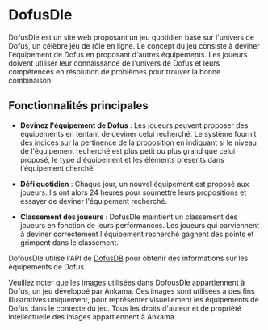 # DofusDle

DofusDle est un site web proposant un jeu quotidien basé sur l'univers de Dofus, un célèbre jeu de rôle en ligne. Le concept du jeu consiste à deviner l'équipement de Dofus en proposant d'autres équipements. Les joueurs doivent utiliser leur connaissance de l'univers de Dofus et leurs compétences en résolution de problèmes pour trouver la bonne combinaison.

## Fonctionnalités principales

- **Devinez l'équipement de Dofus** : Les joueurs peuvent proposer des équipements en tentant de deviner celui recherché. Le système fournit des indices sur la pertinence de la proposition en indiquant si le niveau de l'équipement recherché est plus petit ou plus grand que celui proposé, le type d'équipement et les éléments présents dans l'équipement cherché.

- **Défi quotidien** : Chaque jour, un nouvel équipement est proposé aux joueurs. Ils ont alors 24 heures pour soumettre leurs propositions et essayer de deviner l'équipement recherché.

- **Classement des joueurs** : DofusDle maintient un classement des joueurs en fonction de leurs performances. Les joueurs qui parviennent à deviner correctement l'équipement recherché gagnent des points et grimpent dans le classement.

DofousDle utilise l'API de [DofusDB](https://dofusdb.fr/fr/) pour obtenir des informations sur les équipements de Dofus.

Veuillez noter que les images utilisées dans DofousDle appartiennent à Dofus, un jeu développé par Ankama. Ces images sont utilisées à des fins illustratives uniquement, pour représenter visuellement les équipements de Dofus dans le contexte du jeu. Tous les droits d'auteur et de propriété intellectuelle des images appartiennent à Ankama.
